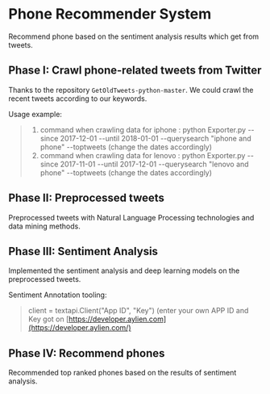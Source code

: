 ﻿



# Phone Recommender System 


Recommend phone based on the sentiment analysis results which get from tweets.


## Phase I: Crawl phone-related tweets from Twitter

Thanks to the repository `GetOldTweets-python-master`. We could crawl the recent tweets according to our keywords.

Usage example:

>1. command when crawling data for iphone : python Exporter.py --since 2017-12-01 --until 2018-01-01 --querysearch "iphone and phone" --toptweets (change the dates accordingly)
>2. command when crawling data for lenovo : python Exporter.py --since 2017-11-01 --until 2017-12-01 --querysearch "lenovo and phone" --toptweets (change the dates accordingly)


## Phase II: Preprocessed tweets 

Preprocessed tweets with Natural Language Processing technologies and data mining methods.

## Phase III: Sentiment Analysis
Implemented the sentiment analysis and deep learning models on the preprocessed tweets. 

Sentiment Annotation tooling:
>client = textapi.Client("App ID", "Key") (enter your own APP ID and Key got on  [https://developer.aylien.com](https://developer.aylien.com/)

## Phase IV: Recommend phones
 Recommended top ranked phones based on the results of sentiment analysis.


